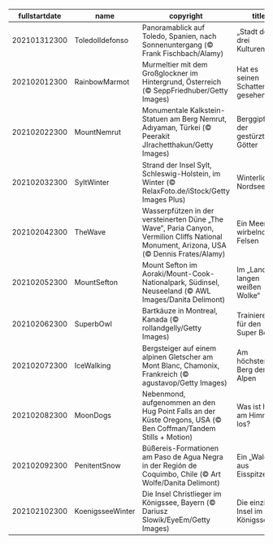 |fullstartdate|name|copyright|title|image|
|--|--|--|--|--|
202101312300|ToledoIldefonso|Panoramablick auf Toledo, Spanien, nach Sonnenuntergang (© Frank Fischbach/Alamy)|„Stadt der drei Kulturen“|![](/de-DE/2021/02/202101312300ToledoIldefonso.jpg)|
202102012300|RainbowMarmot|Murmeltier mit dem Großglockner im Hintergrund, Österreich (© SeppFriedhuber/Getty Images)|Hat es seinen Schatten gesehen?|![](/de-DE/2021/02/202102012300RainbowMarmot.jpg)|
202102022300|MountNemrut|Monumentale Kalkstein-Statuen am Berg Nemrut, Adıyaman, Türkei (© Peerakit JIrachetthakun/Getty Images)|Berggipfel der gestürzten Götter|![](/de-DE/2021/02/202102022300MountNemrut.jpg)|
202102032300|SyltWinter|Strand der Insel Sylt, Schleswig-Holstein, im Winter (© RelaxFoto.de/iStock/Getty Images Plus)|Winterliche Nordseeinsel|![](/de-DE/2021/02/202102032300SyltWinter.jpg)|
202102042300|TheWave|Wasserpfützen in der versteinerten Düne „The Wave“, Paria Canyon, Vermilion Cliffs National Monument, Arizona, USA (© Dennis Frates/Alamy)|Ein Meer aus wirbelnden Felsen|![](/de-DE/2021/02/202102042300TheWave.jpg)|
202102052300|MountSefton|Mount Sefton im Aoraki/Mount-Cook-Nationalpark, Südinsel, Neuseeland (© AWL Images/Danita Delimont)|Im „Land der langen weißen Wolke“|![](/de-DE/2021/02/202102052300MountSefton.jpg)|
202102062300|SuperbOwl|Bartkäuze in Montreal, Kanada (© rollandgelly/Getty Images)|Trainieren für den Super Bowl|![](/de-DE/2021/02/202102062300SuperbOwl.jpg)|
202102072300|IceWalking|Bergsteiger auf einem alpinen Gletscher am Mont Blanc, Chamonix, Frankreich (© agustavop/Getty Images)|Am höchsten Berg der Alpen|![](/de-DE/2021/02/202102072300IceWalking.jpg)|
202102082300|MoonDogs|Nebenmond, aufgenommen an den Hug Point Falls an der Küste Oregons, USA (© Ben Coffman/Tandem Stills + Motion)|Was ist hier am Himmel los?|![](/de-DE/2021/02/202102082300MoonDogs.jpg)|
202102092300|PenitentSnow|Büßereis-Formationen am Paso de Agua Negra in der Región de Coquimbo, Chile (© Art Wolfe/Danita Delimont)|Ein „Wald“ aus Eisspitzen|![](/de-DE/2021/02/202102092300PenitentSnow.jpg)|
202102102300|KoenigsseeWinter|Die Insel Christlieger im Königssee, Bayern (© Dariusz Slowik/EyeEm/Getty Images)|Die einzige Insel im Königssee|![](/de-DE/2021/02/202102102300KoenigsseeWinter.jpg)|
